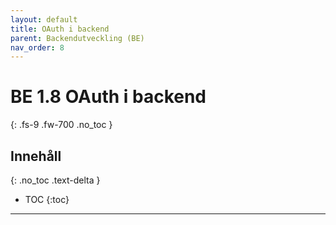 ```yaml
---
layout: default
title: OAuth i backend
parent: Backendutveckling (BE)
nav_order: 8
---
```


# BE 1.8 OAuth i backend
{: .fs-9 .fw-700 .no_toc }

## Innehåll
{: .no_toc .text-delta }

- TOC
{:toc}

---
